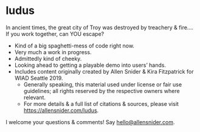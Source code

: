 # ludus
In ancient times, the great city of Troy was destroyed by treachery &amp; fire.... If you work together, can YOU escape?

* Kind of a big spaghetti-mess of code right now. 
* Very much a work in progress.
* Admittedly kind of cheeky.
* Looking ahead to getting a playable demo into users’ hands.
* Includes content originally created by Allen Snider & Kira Fitzpatrick
  for WIAD Seattle 2019.
    * Generally speaking, this material used under license or fair use guidelines; all rights reserved by the respective owners where relevant.
    * For more details & a full list of citations & sources, please visit <https://allensnider.com/ludus>.

I welcome your questions & comments! Say <hello@allensnider.com>.

